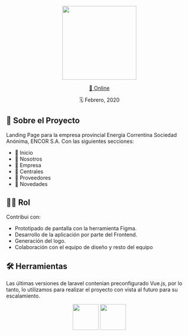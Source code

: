 <p align="center"><a href="https://encorsa.corrientes.gob.ar/" target="_blank">
<img src="https://user-images.githubusercontent.com/96505718/184791303-1b52e93c-3462-4b46-921d-dbe59ec2f422.svg" width="200"></a>
</p>

<p align="center"><a href="https://encorsa.corrientes.gob.ar/"> 🔗 Online </a></p>
<p align="center">🗓 Febrero, 2020 </p>

## 🌿 Sobre el Proyecto 

Landing Page para la empresa provincial Energía Correntina Sociedad Anónima, ENCOR S.A. Con las siguientes secciones:

- 📌 Inicio
- 📌 Nosotros
- 📌 Empresa
- 📌 Centrales
- 📌 Proveedores
- 📌 Novedades

## 👩‍💻 Rol
Contribui con:
- Prototipado de pantalla con la herramienta Figma.
- Desarrollo de la aplicación por parte del Frontend. 
- Generación del logo.
- Colaboración con el equipo de diseño y resto del equipo

## 🛠 Herramientas
Las últimas versiones de laravel contenian preconfigurado Vue.js, por lo tanto, lo utilizamos para realizar el proyecto con vista al futuro para su escalamiento.
<p align="center"><img src="https://user-images.githubusercontent.com/96505718/184794033-a19034ad-0a35-4105-81d2-7980c39ac1c0.svg" width="70"> <img src="https://user-images.githubusercontent.com/96505718/184794208-b3d8e289-d881-4d1b-a4be-be6b741d7234.svg" width="70"> <p>
